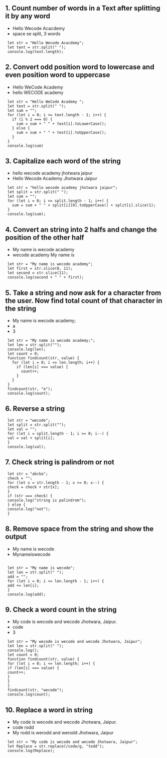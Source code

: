 ## 1. Count number of words in a Text after splitting it by any word

- Hello Wecode Acacdemy
- space se split, 3 words

```
 let str = "Hello Wecode Acacdemy";
 let text = str.split(" ");
 console.log(text.length);

```

## 2. Convert odd position word to lowercase and even position word to uppercase

- Hello WeCode Academy
- hello WECODE academy

```
 let str = "Hello WeCode Academy ";
 let text = str.split(" ");
 let sum = "";
 for (let i = 0; i <= text.length - 1; i++) {
   if (i % 2 === 0) {
     sum = sum + " " + text[i].toLowerCase();
   } else {
     sum = sum + " " + text[i].toUpperCase();
   }
 }
 console.log(sum)

```

## 3. Capitalize each word of the string

- hello wecode academy jhotwara jaipur
- Hello Wecode Academy Jhotwara Jaipur

```
 let str = "hello wecode academy jhotwara jaipur";
 let split = str.split(" ");
 let sum = "";
 for (let i = 0; i <= split.length - 1; i++) {
   sum = sum + " " + split[i][0].toUpperCase() + split[i].slice(1);
 }
 console.log(sum);

```

## 4. Convert an string into 2 halfs and change the position of the other half

- My name is wecode academy
- wecode academy My name is

```
 let str = "My name is wecode academy";
 let first = str.slice(0, 11);
 let second = str.slice(11);
 console.log(second + " " + first);

```

## 5. Take a string and now ask for a character from the user. Now find total count of that character in the string

- My name is wecode academy;
- a
- 3

```
 let str = "My name is wecode academy;";
 let len = str.split("");
 console.log(len);
 let count = 0;
 function findcount(str, value) {
   for (let i = 0; i <= len.length; i++) {
     if (len[i] === value) {
       count++;
     }
   }
 }
 findcount(str, "e");
 console.log(count);

```

## 6. Reverse a string

```
 let str = "wecode";
 let split = str.split("");
 let val = "";
 for (let i = split.length - 1; i >= 0; i--) {
 val = val + split[i];
 }
 console.log(val);

```

## 7. Check string is palindrom or not

```
 let str = "abcba";
 check = "";
 for (let x = str.length - 1; x >= 0; x--) {
 check = check + str[x];
 }
 if (str === check) {
 console.log("string is palindrom");
 } else {
 console.log("not");
 }

```

## 8. Remove space from the string and show the output

- My name is wecode
- Mynameiswecode

```

 let str = "My name is wecode";
 let len = str.split(" ");
 add = "";
 for (let i = 0; i <= len.length - 1; i++) {
 add += len[i];
 }
 console.log(add);

```

## 9. Check a word count in the string

- My code is wecode and wecode Jhotwara, Jaipur.
- code
- 3

```
 let str = "My wecode is wecode and wecode Jhotwara, Jaipur";
 let len = str.split(" ");
 console.log();
 let count = 0;
 function findcount(str, value) {
 for (let i = 0; i <= len.length; i++) {
 if (len[i] === value) {
 count++;
 }
 }
 }
 findcount(str, "wecode");
 console.log(count);

```

## 10. Replace a word in string

- My code is wecode and wecode Jhotwara, Jaipur.
- code rodd
- My rodd is werodd and werodd Jhotwara, Jaipur

```
 let str = "My code is wecode and wecode Jhotwara, Jaipur";
 let Replace = str.replace(/code/g, "todd");
 console.log(Replace);

```
